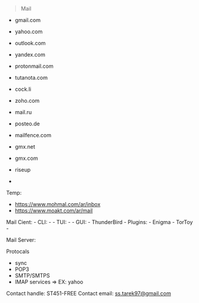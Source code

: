 > Mail
- gmail.com
- yahoo.com
- outlook.com
- yandex.com

- protonmail.com
- tutanota.com

- cock.li
- zoho.com
- mail.ru
- posteo.de
- mailfence.com
- gmx.net
- gmx.com
- riseup
- 




Temp:
- https://www.mohmal.com/ar/inbox
- https://www.moakt.com/ar/mail


Mail Cient:
    - CLI:
        - 
    - TUI:
        - 
    - GUI:
        - ThunderBird
            - Plugins:
                - Enigma
                - TorToy
        - 



Mail Server:

Protocals
- sync
- POP3
- SMTP/SMTPS
- IMAP services => EX: yahoo


Contact handle: ST451-FREE
Contact email: ss.tarek97@gmail.com
